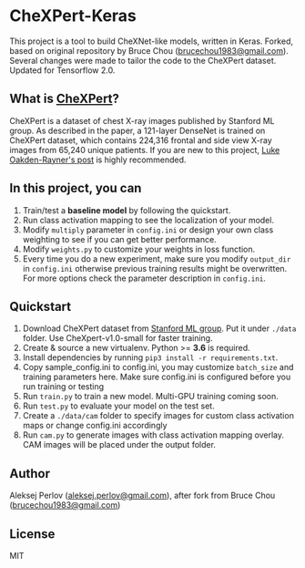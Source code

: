 # CheXPert-Keras
This project is a tool to build CheXNet-like models, written in Keras.
Forked, based on original repository by Bruce Chou (brucechou1983@gmail.com).
Several changes were made to tailor the code to the CheXPert dataset. Updated for Tensorflow 2.0.

## What is [CheXPert](https://arxiv.org/pdf/1901.07031.pdf)?
CheXPert is a dataset of chest X-ray images published by Stanford ML group. 
As described in the paper, a 121-layer DenseNet is trained on CheXPert dataset, which contains 224,316 frontal and side view X-ray images from 65,240 unique patients. If you are new to this project, [Luke Oakden-Rayner's post](https://lukeoakdenrayner.wordpress.com/2019/02/25/half-a-million-x-rays-first-impressions-of-the-stanford-and-mit-chest-x-ray-datasets/) is highly recommended.

## In this project, you can
1. Train/test a **baseline model** by following the quickstart.
2. Run class activation mapping to see the localization of your model.
3. Modify `multiply` parameter in `config.ini` or design your own class weighting to see if you can get better performance.
4. Modify `weights.py` to customize your weights in loss function.
5. Every time you do a new experiment, make sure you modify `output_dir` in `config.ini` otherwise previous training results might be overwritten. For more options check the parameter description in `config.ini`.

## Quickstart
1. Download CheXPert dataset from [Stanford ML group](https://stanfordmlgroup.github.io/competitions/chexpert/). Put it under `./data` folder. Use CheXpert-v1.0-small for faster training.
2. Create & source a new virtualenv. Python >= **3.6** is required.
3. Install dependencies by running `pip3 install -r requirements.txt`.
4. Copy sample_config.ini to config.ini, you may customize `batch_size` and training parameters here. Make sure config.ini is configured before you run training or testing
5. Run `train.py` to train a new model. Multi-GPU training coming soon.
6. Run `test.py` to evaluate your model on the test set.
7. Create a `./data/cam` folder to specify images for custom class activation maps or change config.ini accordingly
7. Run `cam.py` to generate images with class activation mapping overlay. CAM images will be placed under the output folder.

## Author
Aleksej Perlov (aleksej.perlov@gmail.com), after fork from Bruce Chou (brucechou1983@gmail.com)

## License
MIT
